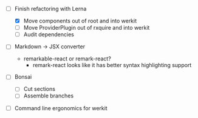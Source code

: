 - [ ] Finish refactoring with Lerna
  - [X] Move components out of root and into werkit
  - [ ] Move ProviderPlugin out of rxquire and into werkit
  - [ ] Audit dependencies
- [ ] Markdown -> JSX converter
  - remarkable-react or remark-react?
    - remark-react looks like it has better syntax highlighting support
- [ ] Bonsai
  - [ ] Cut sections
  - [ ] Assemble branches
- [ ] Command line ergonomics for werkit
  